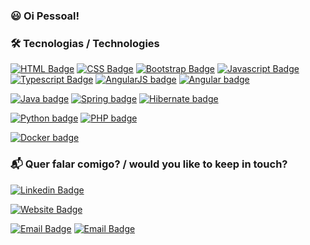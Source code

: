 ### :smiley: Oi Pessoal!

### :hammer_and_wrench: Tecnologias / Technologies

[![HTML Badge](https://img.shields.io/badge/-HTML-E34F26?logo=html5&logoColor=white&labelColor=E34F26)](https://www.w3.org/html/)
[![CSS Badge](https://img.shields.io/badge/-CSS-1572B6?logo=css3&logoColor=white&labelColor=1572B6)](https://www.w3.org/Style/CSS/)
[![Bootstrap Badge](https://img.shields.io/badge/-Bootstrap-7952B3?logo=bootstrap&logoColor=white&labelColor=7952B3)](https://getbootstrap.com/)
[![Javascript Badge](https://img.shields.io/badge/-Javascript-gray?logo=javascript&logoColor=F7DF1E&labelColor=gray)](https://www.w3.org/standards/webdesign/script.html)
[![Typescript Badge](https://img.shields.io/badge/-Typescript-3178C6?logo=typescript&logoColor=white&labelColor=3178C6)](https://www.typescriptlang.org/)
[![AngularJS badge](https://img.shields.io/badge/-AngularJS-E23237?logo=angularjs&logoColor=white&labelColor=E23237)](https://www.github.com/angular/angular)
[![Angular badge](https://img.shields.io/badge/-Angular-DD0031?logo=angular&logoColor=white&labelColor=DD0031)](https://www.github.com/angular/angular)

[![Java badge](https://img.shields.io/badge/-Java-007396?logo=java&logoColor=white&labelColor=007396)](https://www.java.com/pt-BR/)
[![Spring badge](https://img.shields.io/badge/-Spring-6DB33F?logo=spring&logoColor=white&labelColor=6DB33F)](https://spring.io/)
[![Hibernate badge](https://img.shields.io/badge/-Hibernate-59666C?logo=hibernate&logoColor=white&labelColor=59666C)](https://hibernate.org/)

[![Python badge](https://img.shields.io/badge/-Python-3776AB?logo=python&logoColor=white&labelColor=3776AB)](https://www.python.org/)
[![PHP badge](https://img.shields.io/badge/-PHP-777BB4?logo=php&logoColor=white&labelColor=777BB4)](https://www.php.net/)

[![Docker badge](https://img.shields.io/badge/-Docker-2496ED?logo=docker&logoColor=white&labelColor=2496ED)](https://www.docker.com/)

### :mailbox_with_mail: Quer falar comigo? / would you like to keep in touch?

[![Linkedin Badge](https://img.shields.io/badge/-LinkedIn-0A66C2?logo=Linkedin&logoColor=white)](https://www.linkedin.com/in/eudiogomacedo)

[![Website Badge](https://img.shields.io/badge/Blog-diogomacedo.com.br-black)](http://diogomacedo.com.br/)

[![Email Badge](https://img.shields.io/badge/Email-diogobr@gmail.com-black?logo=gmail)](http://mailto:diogobr@gmail.com/)
[![Email Badge](https://img.shields.io/badge/Email-contato@diogomacedo.com.br-black)](http://mailto:contato@diogomacedo.com.br/)
